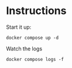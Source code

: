 # Instructions

Start it up:
```
docker compose up -d
```

Watch the logs
```
docker compose logs -f
```
